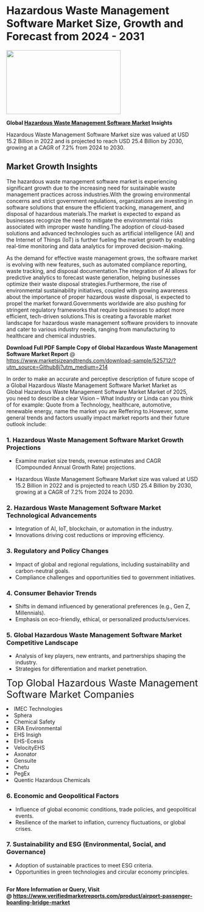 <H1>Hazardous Waste Management Software Market Size, Growth and Forecast from 2024 - 2031</H1><img class="aligncenter size-medium wp-image-584254" src="https://thirdeyenews.in/wp-content/uploads/2024/09/Global-Market-Research-300x168.jpeg" alt="" width="300" height="168" /><p><strong>Global&nbsp;<a href="https://www.marketsizeandtrends.com/download-sample/525712/?utm_source=Github8j?utm_medium=214">Hazardous Waste Management Software Market</a> Insights</strong></p><p>Hazardous Waste Management Software Market size was valued at USD 15.2 Billion in 2022 and is projected to reach USD 25.4 Billion by 2030, growing at a CAGR of 7.2% from 2024 to 2030.</p><p><h2>Market Growth Insights</h2> <p>The hazardous waste management software market is experiencing significant growth due to the increasing need for sustainable waste management practices across industries.With the growing environmental concerns and strict government regulations, organizations are investing in software solutions that ensure the efficient tracking, management, and disposal of hazardous materials.The market is expected to expand as businesses recognize the need to mitigate the environmental risks associated with improper waste handling.The adoption of cloud-based solutions and advanced technologies such as artificial intelligence (AI) and the Internet of Things (IoT) is further fueling the market growth by enabling real-time monitoring and data analytics for improved decision-making.</p> <p>As the demand for effective waste management grows, the software market is evolving with new features, such as automated compliance reporting, waste tracking, and disposal documentation.The integration of AI allows for predictive analytics to forecast waste generation, helping businesses optimize their waste disposal strategies.Furthermore, the rise of environmental sustainability initiatives, coupled with growing awareness about the importance of proper hazardous waste disposal, is expected to propel the market forward.Governments worldwide are also pushing for stringent regulatory frameworks that require businesses to adopt more efficient, tech-driven solutions.This is creating a favorable market landscape for hazardous waste management software providers to innovate and cater to various industry needs, ranging from manufacturing to healthcare and chemical industries.</p> <p><span class=""><strong>Download Full PDF Sample Copy of Global Hazardous Waste Management Software Market Report</strong> @ <a href="https://www.marketsizeandtrends.com/download-sample/525712/?utm_source=Github8j?utm_medium=214" target="_blank">https://www.marketsizeandtrends.com/download-sample/525712/?utm_source=Github8j?utm_medium=214</a></span></p><p>In order to make an accurate and perceptive description of future scope of a Global&nbsp;Hazardous Waste Management Software Market Market as Global&nbsp;Hazardous Waste Management Software Market Market of 2025, you need to describe a clear Vision &ndash; What Industry or Linda can you think of for example: Quote from a Technology, healthcare, automotive, renewable energy, name the market you are Reffering to.However, some general trends and factors usually impact market reports and their future outlook include:</p><h3>1.&nbsp;<strong>Hazardous Waste Management Software Market Growth Projections</strong></h3><ul><li>Examine market size trends, revenue estimates and CAGR (Compounded Annual Growth Rate) projections.</li><li><p>Hazardous Waste Management Software Market size was valued at USD 15.2 Billion in 2022 and is projected to reach USD 25.4 Billion by 2030, growing at a CAGR of 7.2% from 2024 to 2030.</p></li></ul><h3>2.&nbsp;<strong>Hazardous Waste Management Software Market Technological Advancements</strong></h3><ul><li>Integration of AI, IoT, blockchain, or automation in the industry.</li><li>Innovations driving cost reductions or improving efficiency.</li></ul><h3>3.&nbsp;<strong>Regulatory and Policy Changes</strong></h3><ul><li>Impact of global and regional regulations, including sustainability and carbon-neutral goals.</li><li>Compliance challenges and opportunities tied to government initiatives.</li></ul><h3>4.&nbsp;<strong>Consumer Behavior Trends</strong></h3><ul><li>Shifts in demand influenced by generational preferences (e.g., Gen Z, Millennials).</li><li>Emphasis on eco-friendly, ethical, or personalized products/services.</li></ul><h3>5.&nbsp;<strong>Global Hazardous Waste Management Software Market Competitive Landscape</strong></h3><ul><li>Analysis of key players, new entrants, and partnerships shaping the industry.</li><li>Strategies for differentiation and market penetration.</li></ul><p data-pm-slice="1 1 []"><span style="color: inherit; font-family: inherit; font-size: 25px;">Top Global Hazardous Waste Management Software Market Companies</span></p><div class="" data-test-id=""><p><li>IMEC Technologies</li><li> Sphera</li><li> Chemical Safety</li><li> ERA Environmental</li><li> EHS Insigh</li><li> EHS-Ecesis</li><li> VelocityEHS</li><li> Axonator</li><li> Gensuite</li><li> Chetu</li><li> PegEx</li><li> Quentic Hazardous Chemicals</li></p></div><h3>6.&nbsp;<strong>Economic and Geopolitical Factors</strong></h3><ul><li>Influence of global economic conditions, trade policies, and geopolitical events.</li><li>Resilience of the market to inflation, currency fluctuations, or global crises.</li></ul><h3>7.&nbsp;<strong>Sustainability and ESG (Environmental, Social, and Governance)</strong></h3><ul><li>Adoption of sustainable practices to meet ESG criteria.</li><li>Opportunities in green technologies and circular economy principles.</li></ul><h2><strong style="font-size: 14px;">For More Information or Query, Visit @&nbsp;</strong><a style="background-color: #ffffff; font-size: 14px;" href="https://www.marketsizeandtrends.com/report/hazardous-waste-management-software-market/" target="_blank">https://www.verifiedmarketreports.com/product/airport-passenger-boarding-bridge-market</a></h2>